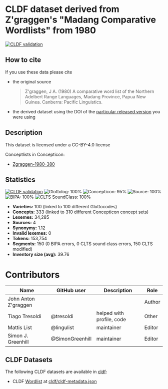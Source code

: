 # CLDF dataset derived from Z'graggen's "Madang Comparative Wordlists" from 1980

[![CLDF validation](https://github.com/lexibank/zgraggenmadang/workflows/CLDF-validation/badge.svg)](https://github.com/lexibank/zgraggenmadang/actions?query=workflow%3ACLDF-validation)

## How to cite

If you use these data please cite
- the original source
  > Z'graggen, J A. (1980) A comparative word list of the Northern Adelbert Range Languages, Madang Province, Papua New Guinea. Canberra: Pacific Linguistics.
- the derived dataset using the DOI of the [particular released version](../../releases/) you were using

## Description


This dataset is licensed under a CC-BY-4.0 license


Conceptlists in Concepticon:
- [Zgraggen-1980-380](https://concepticon.clld.org/contributions/Zgraggen-1980-380)
## Statistics


[![CLDF validation](https://github.com/lexibank/zgraggenmadang/workflows/CLDF-validation/badge.svg)](https://github.com/lexibank/zgraggenmadang/actions?query=workflow%3ACLDF-validation)
![Glottolog: 100%](https://img.shields.io/badge/Glottolog-100%25-brightgreen.svg "Glottolog: 100%")
![Concepticon: 95%](https://img.shields.io/badge/Concepticon-95%25-green.svg "Concepticon: 95%")
![Source: 100%](https://img.shields.io/badge/Source-100%25-brightgreen.svg "Source: 100%")
![BIPA: 100%](https://img.shields.io/badge/BIPA-100%25-brightgreen.svg "BIPA: 100%")
![CLTS SoundClass: 100%](https://img.shields.io/badge/CLTS%20SoundClass-100%25-brightgreen.svg "CLTS SoundClass: 100%")

- **Varieties:** 100 (linked to 100 different Glottocodes)
- **Concepts:** 333 (linked to 310 different Concepticon concept sets)
- **Lexemes:** 34,285
- **Sources:** 4
- **Synonymy:** 1.12
- **Invalid lexemes:** 0
- **Tokens:** 153,754
- **Segments:** 150 (0 BIPA errors, 0 CLTS sound class errors, 150 CLTS modified)
- **Inventory size (avg):** 39.76

# Contributors

Name                 | GitHub user     | Description                          | Role
---                  | ---             | ---                                  | ---
John Anton Z'graggen |                 |                                      | Author
Tiago Tresoldi       | @tresoldi       | helped with profile, code            | Other
Mattis List          | @lingulist      | maintainer                           | Editor
Simon J. Greenhill   | @SimonGreenhill | maintainer                           | Editor




## CLDF Datasets

The following CLDF datasets are available in [cldf](cldf):

- CLDF [Wordlist](https://github.com/cldf/cldf/tree/master/modules/Wordlist) at [cldf/cldf-metadata.json](cldf/cldf-metadata.json)